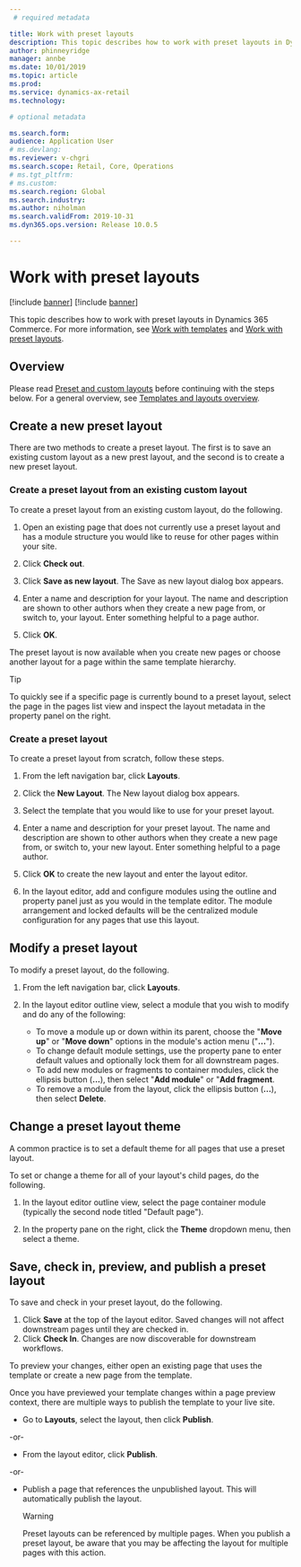 ```yaml
---
 # required metadata

title: Work with preset layouts
description: This topic describes how to work with preset layouts in Dynamics 365 Commerce.
author: phinneyridge
manager: annbe
ms.date: 10/01/2019
ms.topic: article
ms.prod: 
ms.service: dynamics-ax-retail
ms.technology: 

# optional metadata

ms.search.form:  
audience: Application User
# ms.devlang: 
ms.reviewer: v-chgri
ms.search.scope: Retail, Core, Operations
# ms.tgt_pltfrm: 
# ms.custom: 
ms.search.region: Global
ms.search.industry: 
ms.author: niholman
ms.search.validFrom: 2019-10-31
ms.dyn365.ops.version: Release 10.0.5

---
```


# Work with preset layouts

[!include [banner](../includes/preview-banner.md)]
[!include [banner](../includes/banner.md)]

This topic describes how to work with preset layouts in Dynamics 365 Commerce. For more information, see [Work with templates](work-with-templates.md) and [Work with preset layouts](work-with-layouts.md).

## Overview

Please read [Preset and custom layouts](templates-layouts-overview.md#preset-and-custom-layouts) before continuing with the steps below. For a general overview, see [Templates and layouts overview](templates-layouts-overview.md).

## Create a new preset layout

There are two methods to create a preset layout. The first is to save an existing custom layout as a new prest layout, and the second is to create a new preset layout.

### Create a preset layout from an existing custom layout

To create a preset layout from an existing custom layout, do the following.

1. Open an existing page that does not currently use a preset layout and has a module structure you would like to reuse for other pages within your site.

1. Click **Check out**.

1. Click **Save as new layout**. The Save as new layout dialog box appears.

1. Enter a name and description for your layout. The name and description are shown to other authors when they create a new page from, or switch to, your layout. Enter something helpful to a page author.

1. Click **OK**.

The preset layout is now available when you create new pages or choose another layout for a page within the same template hierarchy.

> [!TIP]
   >
   > To quickly see if a specific page is currently bound to a preset layout, select the page in the pages list view and inspect the layout metadata in the property panel on the right.  

### Create a preset layout

To create a preset layout from scratch, follow these steps.

1. From the left navigation bar, click **Layouts**. 
   
2. Click the **New Layout**. The New layout dialog box appears.

3. Select the template that you would like to use for your preset layout.

4. Enter a name and description for your preset layout. The name and description are shown to other authors when they create a new page from, or switch to, your new layout. Enter something helpful to a page author.

5. Click **OK** to create the new layout and enter the layout editor.

6. In the layout editor, add and configure modules using the outline and property panel just as you would in the template editor. The module arrangement and locked defaults will be the centralized module configuration for any pages that use this layout.

## Modify a preset layout

To modify a preset layout, do the following.

1. From the left navigation bar, click **Layouts**. 
   
1. In the layout editor outline view, select a module that you wish to modify and do any of the following:

    - To move a module up or down within its parent, choose the "**Move up**" or "**Move down**" options in the module's action menu ("**...**").
    - To change default module settings, use the property pane to enter default values and optionally lock them for all downstream pages.
    - To add new modules or fragments to container modules,  click the ellipsis button (**...**), then select "**Add module**" or "**Add fragment**.
    - To remove a module from the layout, click the ellipsis button (**...**), then select **Delete**.

## Change a preset layout theme

A common practice is to set a default theme for all pages that use a preset layout. 

To set or change a theme for all of your layout's child pages, do the following.

1. In the layout editor outline view, select the page container module (typically the second node titled "Default page").

1. In the property pane on the right, click the **Theme** dropdown menu, then select a theme.  

## Save, check in, preview, and publish a preset layout

To save and check in your preset layout, do the following.

1. Click **Save** at the top of the layout editor. Saved changes will not affect downstream pages until they are checked in.  
1. Click **Check In**. Changes are now discoverable for downstream workflows.

To preview your changes, either open an existing page that uses the template or create a new page from the template.  

Once you have previewed your template changes within a page preview context, there are multiple ways to publish the template to your live site.


* Go to **Layouts**, select the layout, then click **Publish**.

-or-

* From the layout editor, click **Publish**.

-or-

* Publish a page that references the unpublished layout. This will automatically publish the layout.

  > [!WARNING]
  >
  > Preset layouts can be referenced by multiple pages.  When you publish a preset layout, be aware that you may be affecting the layout for multiple pages with this action.  
